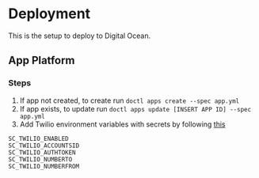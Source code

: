 # Deployment
This is the setup to deploy to Digital Ocean.

## App Platform
### Steps
1. If app not created, to create run `doctl apps create --spec app.yml`
2. If app exists, to update run `doctl apps update [INSERT APP ID] --spec app.yml`
3. Add Twilio environment variables with secrets by following [this](https://www.digitalocean.com/docs/app-platform/how-to/use-environment-variables/#define-build-time-environment-variables)
```
SC_TWILIO_ENABLED
SC_TWILIO_ACCOUNTSID
SC_TWILIO_AUTHTOKEN
SC_TWILIO_NUMBERTO
SC_TWILIO_NUMBERFROM
```